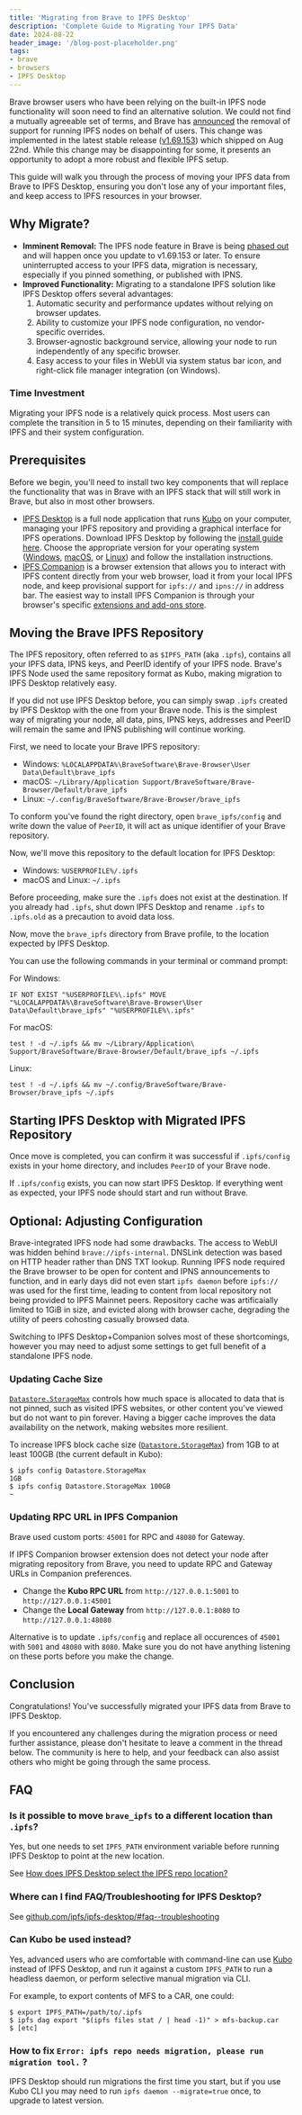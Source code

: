 ```yaml
---
title: 'Migrating from Brave to IPFS Desktop'
description: 'Complete Guide to Migrating Your IPFS Data'
date: 2024-08-22
header_image: '/blog-post-placeholder.png'
tags:
- brave
- browsers
- IPFS Desktop
---
```



Brave browser users who have been relying on the built-in IPFS node functionality will soon need to find an alternative solution. We could not find a mutually agreeable set of terms, and Brave has [announced](https://github.com/brave/brave-browser/issues/37735) the removal of support for running IPFS nodes on behalf of users. This change was implemented in the latest stable release ([v1.69.153](https://github.com/brave/brave-browser/blob/56f6418ac301a4b015c1188786f6f4497b6ac393/CHANGELOG_DESKTOP.md#169153)) which shipped on Aug 22nd. While this change may be disappointing for some, it presents an opportunity to adopt a more robust and flexible IPFS setup.

This guide will walk you through the process of moving your IPFS data from Brave to IPFS Desktop, ensuring you don't lose any of your important files, and keep access to IPFS resources in your browser.

## Why Migrate?

- **Imminent Removal:** The IPFS node feature in Brave is being [phased out](https://github.com/brave/brave-browser/issues/37735#issuecomment-2247764368) and will happen once you update to v1.69.153 or later. To ensure uninterrupted access to your IPFS data, migration is necessary, especially if you pinned something, or published with IPNS.
- **Improved Functionality:** Migrating to a standalone IPFS solution like IPFS Desktop offers several advantages:
  1. Automatic security and performance updates without relying on browser updates.
  2. Ability to customize your IPFS node configuration, no vendor-specific overrides.
  3. Browser-agnostic background service, allowing your node to run independently of any specific browser.
  4. Easy access to your files in WebUI via system status bar icon, and right-click file manager integration (on Windows).

### Time Investment

Migrating your IPFS node is a relatively quick process. Most users can complete the transition in 5 to 15 minutes, depending on their familiarity with IPFS and their system configuration.

## Prerequisites

Before we begin, you'll need to install two key components that will replace the functionality that was in Brave with an IPFS stack that will still work in Brave, but also in most other browsers.

- [IPFS Desktop](https://docs.ipfs.tech/install/ipfs-desktop/) is a full node application that runs [Kubo](https://github.com/ipfs/kubo/) on your computer, managing your IPFS repository and providing a graphical interface for IPFS operations. Download IPFS Desktop by following the [install guide here](https://docs.ipfs.tech/install/ipfs-desktop/#install-instructions). Choose the appropriate version for your operating system ([Windows](https://docs.ipfs.tech/install/ipfs-desktop/#windows), [macOS](https://docs.ipfs.tech/install/ipfs-desktop/#macos), or [Linux](https://docs.ipfs.tech/install/ipfs-desktop/#ubuntu)) and follow the installation instructions.
- [IPFS Companion](https://docs.ipfs.tech/install/ipfs-companion/) is a browser extension that allows you to interact with IPFS content directly from your web browser, load it from your local IPFS node, and keep provisional support for `ipfs://` and `ipns://` in address bar. The easiest way to install IPFS Companion is through your browser's specific [extensions and add-ons store](https://docs.ipfs.tech/install/ipfs-companion/#install).

## Moving the Brave IPFS Repository

The IPFS repository, often referred to as `$IPFS_PATH` (aka `.ipfs`), contains all your IPFS data, IPNS keys, and PeerID identify of your IPFS node. Brave's IPFS Node used the same repository format as Kubo, making migration to IPFS Desktop relatively easy.

If you did not use IPFS Desktop before, you can simply swap `.ipfs` created by IPFS Desktop with the one from your Brave node. This is the simplest way of migrating your node, all data, pins, IPNS keys, addresses and PeerID will remain the same and IPNS publishing will continue working.

First, we need to locate your Brave IPFS repository:

<!-- TODO: confirm these paths are valid -->
- Windows: `%LOCALAPPDATA%\BraveSoftware\Brave-Browser\User Data\Default\brave_ipfs`
- macOS: `~/Library/Application Support/BraveSoftware/Brave-Browser/Default/brave_ipfs`
- Linux: `~/.config/BraveSoftware/Brave-Browser/brave_ipfs`

To conform you've found the right directory, open `brave_ipfs/config` and write down the value of `PeerID`, it will act as unique identifier of your Brave repository.

Now, we'll move this repository to the default location for IPFS Desktop:

- Windows: `%USERPROFILE%/.ipfs`
- macOS and Linux: `~/.ipfs`

Before proceeding, make sure the `.ipfs` does not exist at the destination. If you already had `.ipfs`, shut down IPFS Desktop and rename `.ipfs` to `.ipfs.old` as a precaution to avoid data loss.

Now, move the `brave_ipfs` directory from Brave profile, to the location expected by IPFS Desktop.

You can use the following commands in your terminal or command prompt:

For Windows:

```
IF NOT EXIST "%USERPROFILE%\.ipfs" MOVE "%LOCALAPPDATA%\BraveSoftware\Brave-Browser\User Data\Default\brave_ipfs" "%USERPROFILE%\.ipfs"
```

For macOS:
```
test ! -d ~/.ipfs && mv ~/Library/Application\ Support/BraveSoftware/Brave-Browser/Default/brave_ipfs ~/.ipfs
```

Linux:
```
test ! -d ~/.ipfs && mv ~/.config/BraveSoftware/Brave-Browser/brave_ipfs ~/.ipfs
```

## Starting IPFS Desktop with Migrated IPFS Repository

Once move is completed, you can confirm it was successful if `.ipfs/config` exists in your home directory, and includes `PeerID` of your Brave node.

If `.ipfs/config` exists, you can now start IPFS Desktop. If everything went as expected, your IPFS node should start and run without Brave.

## Optional: Adjusting Configuration

Brave-integrated IPFS node had some drawbacks. The access to WebUI was hidden behind `brave://ipfs-internal`. DNSLink detection was based on HTTP header rather than DNS TXT lookup. Running IPFS node required the Brave browser to be open for content and IPNS announcements to function, and in early days did not even start `ipfs daemon` before `ipfs://` was used for the first time, leading to content from local repository not being provided to IPFS Mainnet peers. Repository cache was artificaially limited to 1GiB in size, and evicted along with browser cache, degrading the utility of peers cohosting casually browsed data.

Switching to IPFS Desktop+Companion solves most of these shortcomings, however you may need to adjust some settings to get full benefit of a standalone IPFS node.

### Updating Cache Size

[`Datastore.StorageMax`](https://github.com/ipfs/kubo/blob/master/docs/config.md#datastorestoragemax) controls how much space is allocated to data that is not pinned, such as visited IPFS websites, or other content you've viewed but do not want to pin forever. Having a bigger cache improves the data availability on the network, making websites more resilient.

To increase IPFS block cache size ([`Datastore.StorageMax`](https://github.com/ipfs/kubo/blob/master/docs/config.md#datastorestoragemax)) from 1GB to at least 100GB (the current default in Kubo):
```
$ ipfs config Datastore.StorageMax
1GB
$ ipfs config Datastore.StorageMax 100GB                                                                                                                                                   ~
```

### Updating RPC URL in IPFS Companion

Brave used custom ports: `45001` for RPC and `48080` for Gateway.

If IPFS Companion browser extension does not detect your node after migrating repository from Brave, you need to update RPC and Gateway URLs in Companion preferences.

- Change the **Kubo RPC URL** from `http://127.0.0.1:5001` to `http://127.0.0.1:45001`
- Change the **Local Gateway** from `http://127.0.0.1:8080` to `http://127.0.0.1:48080`

Alternative is to update `.ipfs/config` and replace all occurences of `45001` with `5001` and `48080` with `8080`. Make sure you do not have anything listening on these ports before you make the change.

## Conclusion

Congratulations! You've successfully migrated your IPFS data from Brave to IPFS Desktop.

If you encountered any challenges during the migration process or need further assistance, please don't hesitate to leave a comment in the thread below. The community is here to help, and your feedback can also assist others who might be going through the same process.

## FAQ

### Is it possible to move `brave_ipfs` to a different location than `.ipfs`?

Yes, but one needs to set `IPFS_PATH` environment variable before running IPFS Desktop to point at the new location.

See [How does IPFS Desktop select the IPFS repo location?](https://github.com/ipfs/ipfs-desktop/?tab=readme-ov-file#how-does-ipfs-desktop-select-the-ipfs-repo-location)

### Where can I find FAQ/Troubleshooting for IPFS Desktop?

See [github.com/ipfs/ipfs-desktop/#faq--troubleshooting](https://github.com/ipfs/ipfs-desktop/?tab=readme-ov-file#faq--troubleshooting)

### Can Kubo be used instead?

Yes, advanced users who are comfortable with command-line can use [Kubo](https://docs.ipfs.tech/install/command-line/) instead of IPFS Desktop, and run it against a custom `IPFS_PATH` to run a headless daemon, or perform selective manual migration via CLI.

For example, to export contents of MFS to a CAR, one could:
```
$ export IPFS_PATH=/path/to/.ipfs
$ ipfs dag export "$(ipfs files stat / | head -1)" > mfs-backup.car
$ [etc]
```

### How to fix `Error: ipfs repo needs migration, please run migration tool.` ?

IPFS Desktop should run migrations the first time you start, but if you use Kubo CLI
you may need to run `ipfs daemon --migrate=true` once, to upgrade to latest version.
